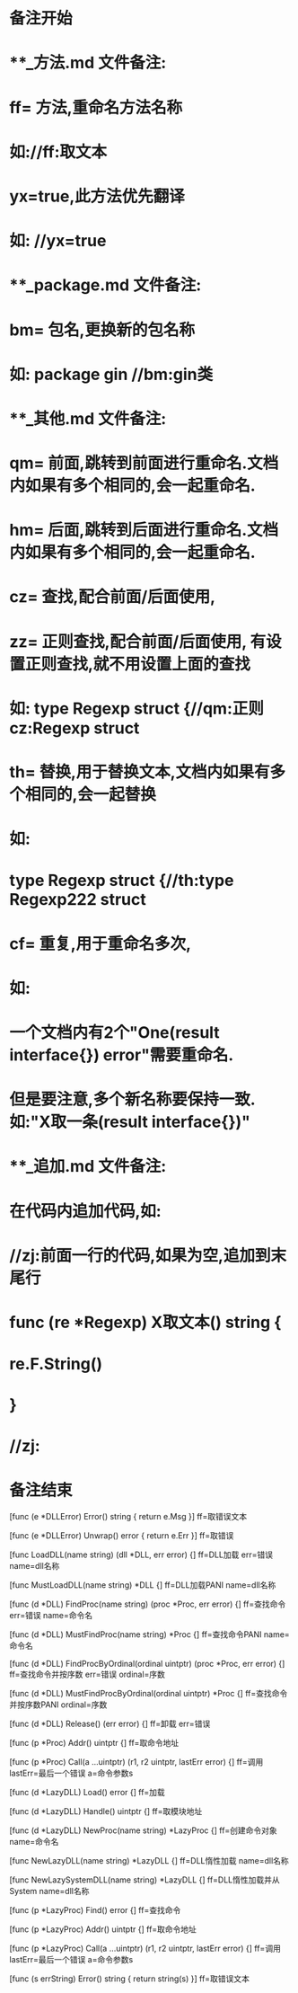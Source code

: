 # 备注开始
# **_方法.md 文件备注:
# ff= 方法,重命名方法名称
# 如://ff:取文本
#
# yx=true,此方法优先翻译
# 如: //yx=true

# **_package.md 文件备注:
# bm= 包名,更换新的包名称 
# 如: package gin //bm:gin类

# **_其他.md 文件备注:
# qm= 前面,跳转到前面进行重命名.文档内如果有多个相同的,会一起重命名.
# hm= 后面,跳转到后面进行重命名.文档内如果有多个相同的,会一起重命名.
# cz= 查找,配合前面/后面使用,
# zz= 正则查找,配合前面/后面使用, 有设置正则查找,就不用设置上面的查找
# 如: type Regexp struct {//qm:正则 cz:Regexp struct
#
# th= 替换,用于替换文本,文档内如果有多个相同的,会一起替换
# 如:
# type Regexp struct {//th:type Regexp222 struct
#
# cf= 重复,用于重命名多次,
# 如: 
# 一个文档内有2个"One(result interface{}) error"需要重命名.
# 但是要注意,多个新名称要保持一致. 如:"X取一条(result interface{})"

# **_追加.md 文件备注:
# 在代码内追加代码,如:
# //zj:前面一行的代码,如果为空,追加到末尾行
# func (re *Regexp) X取文本() string { 
# re.F.String()
# }
# //zj:
# 备注结束

[func (e *DLLError) Error() string { return e.Msg }]
ff=取错误文本

[func (e *DLLError) Unwrap() error { return e.Err }]
ff=取错误

[func LoadDLL(name string) (dll *DLL, err error) {]
ff=DLL加载
err=错误
name=dll名称

[func MustLoadDLL(name string) *DLL {]
ff=DLL加载PANI
name=dll名称

[func (d *DLL) FindProc(name string) (proc *Proc, err error) {]
ff=查找命令
err=错误
name=命令名

[func (d *DLL) MustFindProc(name string) *Proc {]
ff=查找命令PANI
name=命令名

[func (d *DLL) FindProcByOrdinal(ordinal uintptr) (proc *Proc, err error) {]
ff=查找命令并按序数
err=错误
ordinal=序数

[func (d *DLL) MustFindProcByOrdinal(ordinal uintptr) *Proc {]
ff=查找命令并按序数PANI
ordinal=序数

[func (d *DLL) Release() (err error) {]
ff=卸载
err=错误

[func (p *Proc) Addr() uintptr {]
ff=取命令地址

[func (p *Proc) Call(a ...uintptr) (r1, r2 uintptr, lastErr error) {]
ff=调用
lastErr=最后一个错误
a=命令参数s

[func (d *LazyDLL) Load() error {]
ff=加载

[func (d *LazyDLL) Handle() uintptr {]
ff=取模块地址

[func (d *LazyDLL) NewProc(name string) *LazyProc {]
ff=创建命令对象
name=命令名

[func NewLazyDLL(name string) *LazyDLL {]
ff=DLL惰性加载
name=dll名称

[func NewLazySystemDLL(name string) *LazyDLL {]
ff=DLL惰性加载并从System
name=dll名称

[func (p *LazyProc) Find() error {]
ff=查找命令

[func (p *LazyProc) Addr() uintptr {]
ff=取命令地址

[func (p *LazyProc) Call(a ...uintptr) (r1, r2 uintptr, lastErr error) {]
ff=调用
lastErr=最后一个错误
a=命令参数s

[func (s errString) Error() string { return string(s) }]
ff=取错误文本
